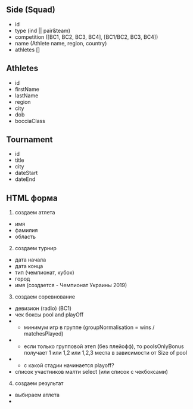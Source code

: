 ## Side (Squad)

- id
- type (ind || pair&team)
- competition ([BC1, BC2, BC3, BC4], [BC1/BC2, BC3, BC4])
- name (Athlete name, region, country)
- athletes []

## Athletes

- id
- firstName
- lastName
- region
- city
- dob
- bocciaClass

## Tournament

- id
- title
- city
- dateStart
- dateEnd

## HTML форма

1. создаем атлета

- имя
- фамилия
- область

2. создаем турнир

- дата начала
- дата конца
- тип (чемпионат, кубок)
- город
- имя (создается - Чемпионат Украины 2019)

3. создаем соревнование

- девизион (radio) (BC1)
- чек боксы pool and playOff
- - минимум игр в группе (groupNormalisation = wins / matchesPlayed)
- - если только групповой этеп (без плейофф), то poolsOnlyBonus получает 1 или 1,2 или 1,2,3 места в зависимости от Size of pool
- - с какой стадии начинается playoff?
- список участников малти select (или список с чекбоксами)

4. создаем результат

- выбираем атлета
-
